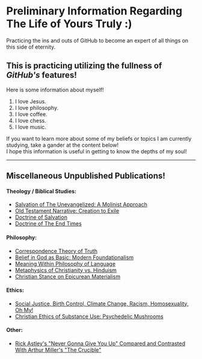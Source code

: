 # Preliminary Information Regarding The Life of Yours Truly :)

Practicing the ins and outs of GitHub to become an expert of all things on this side of eternity. 

## This is practicing utilizing the fullness of *GitHub's* features!

Here is some information about myself!

1. I love Jesus.  
2. I love philosophy.  
3. I love coffee.  
4. I love chess.  
5. I love music.  

If you want to learn more about some of my beliefs or topics I am currently studying, take a gander at the content below!  
I hope this information is useful in getting to know the depths of my soul!

---

## Miscellaneous Unpublished Publications!

#### Theology / Biblical Studies:

- [Salvation of The Unevangelized: A Molinist Approach](https://github.com/gboyette929929/Papers/blob/main/PHI4600%20Final%20Essay.docx)
- [Old Testament Narrative: Creation to Exile](https://github.com/gboyette929929/Papers/blob/main/OTS%20Creation%20to%20Exile%20Retelling.pdf)
- [Doctrine of Salvation](https://github.com/gboyette929929/Papers/blob/main/Doctrine%20of%20Salvation.pdf)
- [Doctrine of The End Times](https://github.com/gboyette929929/Papers/blob/main/Doctrine%20of%20the%20end%20times.pdf)

#### Philosophy:

- [Correspondence Theory of Truth](https://github.com/gboyette929929/Papers/blob/main/PHI3550%20Knowledge%20Position%20Paper%20%20(1).pdf)
- [Belief in God as Basic: Modern Foundationalism](https://github.com/gboyette929929/Papers/blob/main/PHI3550%20Knowledge%20Position%20Paper%20%20(2).pdf)
- [Meaning Within Philosophy of Language](https://github.com/gboyette929929/Papers/blob/main/PHI3550%20Position%20Paper%203.pdf)
- [Metaphysics of Christianity vs. Hinduism](https://github.com/gboyette929929/Papers/blob/main/Death%20to%20Self%20(PHI2100%20Final%20Essay).pdf)
- [Christian Stance on Epicurean Materialism](https://github.com/gboyette929929/Papers/blob/main/GB2%20Nature%20of%20Things%20Final%20Essay%20.pdf)

#### Ethics:

- [Social Justice, Birth Control, Climate Change, Racism, Homosexuality, Oh My!](https://github.com/gboyette929929/Papers/blob/main/ETH5100-SP.2024%20Position%20Statement%20Final.pdf)
- [Christian Ethics of Substance Use: Psychedelic Mushrooms](https://github.com/gboyette929929/Papers/blob/main/PHI2500%20Final%20Research%20Essay.pdf)

#### Other:

- [Rick Astley's "Never Gonna Give You Up" Compared and Contrasted With Arthur Miller's "The Crucible"](https://github.com/gboyette929929/Papers/blob/main/Research%20Paper%20ENG1120.pdf)

